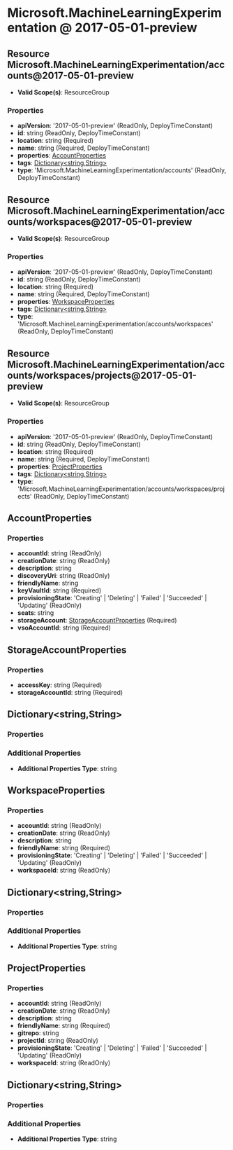 # Microsoft.MachineLearningExperimentation @ 2017-05-01-preview

## Resource Microsoft.MachineLearningExperimentation/accounts@2017-05-01-preview
* **Valid Scope(s)**: ResourceGroup
### Properties
* **apiVersion**: '2017-05-01-preview' (ReadOnly, DeployTimeConstant)
* **id**: string (ReadOnly, DeployTimeConstant)
* **location**: string (Required)
* **name**: string (Required, DeployTimeConstant)
* **properties**: [AccountProperties](#accountproperties)
* **tags**: [Dictionary<string,String>](#dictionarystringstring)
* **type**: 'Microsoft.MachineLearningExperimentation/accounts' (ReadOnly, DeployTimeConstant)

## Resource Microsoft.MachineLearningExperimentation/accounts/workspaces@2017-05-01-preview
* **Valid Scope(s)**: ResourceGroup
### Properties
* **apiVersion**: '2017-05-01-preview' (ReadOnly, DeployTimeConstant)
* **id**: string (ReadOnly, DeployTimeConstant)
* **location**: string (Required)
* **name**: string (Required, DeployTimeConstant)
* **properties**: [WorkspaceProperties](#workspaceproperties)
* **tags**: [Dictionary<string,String>](#dictionarystringstring)
* **type**: 'Microsoft.MachineLearningExperimentation/accounts/workspaces' (ReadOnly, DeployTimeConstant)

## Resource Microsoft.MachineLearningExperimentation/accounts/workspaces/projects@2017-05-01-preview
* **Valid Scope(s)**: ResourceGroup
### Properties
* **apiVersion**: '2017-05-01-preview' (ReadOnly, DeployTimeConstant)
* **id**: string (ReadOnly, DeployTimeConstant)
* **location**: string (Required)
* **name**: string (Required, DeployTimeConstant)
* **properties**: [ProjectProperties](#projectproperties)
* **tags**: [Dictionary<string,String>](#dictionarystringstring)
* **type**: 'Microsoft.MachineLearningExperimentation/accounts/workspaces/projects' (ReadOnly, DeployTimeConstant)

## AccountProperties
### Properties
* **accountId**: string (ReadOnly)
* **creationDate**: string (ReadOnly)
* **description**: string
* **discoveryUri**: string (ReadOnly)
* **friendlyName**: string
* **keyVaultId**: string (Required)
* **provisioningState**: 'Creating' | 'Deleting' | 'Failed' | 'Succeeded' | 'Updating' (ReadOnly)
* **seats**: string
* **storageAccount**: [StorageAccountProperties](#storageaccountproperties) (Required)
* **vsoAccountId**: string (Required)

## StorageAccountProperties
### Properties
* **accessKey**: string (Required)
* **storageAccountId**: string (Required)

## Dictionary<string,String>
### Properties
### Additional Properties
* **Additional Properties Type**: string

## WorkspaceProperties
### Properties
* **accountId**: string (ReadOnly)
* **creationDate**: string (ReadOnly)
* **description**: string
* **friendlyName**: string (Required)
* **provisioningState**: 'Creating' | 'Deleting' | 'Failed' | 'Succeeded' | 'Updating' (ReadOnly)
* **workspaceId**: string (ReadOnly)

## Dictionary<string,String>
### Properties
### Additional Properties
* **Additional Properties Type**: string

## ProjectProperties
### Properties
* **accountId**: string (ReadOnly)
* **creationDate**: string (ReadOnly)
* **description**: string
* **friendlyName**: string (Required)
* **gitrepo**: string
* **projectId**: string (ReadOnly)
* **provisioningState**: 'Creating' | 'Deleting' | 'Failed' | 'Succeeded' | 'Updating' (ReadOnly)
* **workspaceId**: string (ReadOnly)

## Dictionary<string,String>
### Properties
### Additional Properties
* **Additional Properties Type**: string

